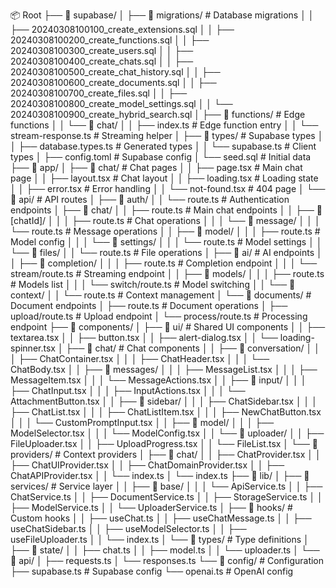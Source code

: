 📦 Root
├── 📂 supabase/
│   ├── 📂 migrations/           # Database migrations
│   │   ├── 20240308100100_create_extensions.sql
│   │   ├── 20240308100200_create_functions.sql
│   │   ├── 20240308100300_create_users.sql
│   │   ├── 20240308100400_create_chats.sql
│   │   ├── 20240308100500_create_chat_history.sql
│   │   ├── 20240308100600_create_documents.sql
│   │   ├── 20240308100700_create_files.sql
│   │   ├── 20240308100800_create_model_settings.sql
│   │   └── 20240308100900_create_hybrid_search.sql
│   ├── 📂 functions/           # Edge functions
│   │   └── 📂 chat/
│   │       ├── index.ts        # Edge function entry
│   │       └── stream-response.ts # Streaming helper
│   ├── 📂 types/              # Supabase types
│   │   ├── database.types.ts   # Generated types
│   │   └── supabase.ts        # Client types
│   ├── config.toml            # Supabase config
│   └── seed.sql               # Initial data
├── 📂 app/
│   ├── 📂 chat/               # Chat pages
│   │   ├── page.tsx           # Main chat page
│   │   ├── layout.tsx         # Chat layout
│   │   ├── loading.tsx        # Loading state
│   │   ├── error.tsx          # Error handling
│   │   └── not-found.tsx      # 404 page
│   └── 📂 api/                # API routes
│       ├── 📂 auth/
│       │   └── route.ts       # Authentication endpoints
│       ├── 📂 chat/
│       │   ├── route.ts       # Main chat endpoints
│       │   ├── 📂 [chatId]/
│       │   │   ├── route.ts   # Chat operations
│       │   │   └── 📂 message/
│       │   │       └── route.ts # Message operations
│       │   ├── 📂 model/
│       │   │   ├── route.ts   # Model config
│       │   │   └── 📂 settings/
│       │   │       └── route.ts # Model settings
│       │   └── 📂 files/
│       │       └── route.ts   # File operations
│       ├── 📂 ai/             # AI endpoints
│       │   ├── 📂 completion/
│       │   │   ├── route.ts   # Completion endpoint
│       │   │   └── stream/route.ts # Streaming endpoint
│       │   ├── 📂 models/
│       │   │   ├── route.ts   # Models list
│       │   │   └── switch/route.ts # Model switching
│       │   └── 📂 context/
│       │       └── route.ts   # Context management
│       └── 📂 documents/      # Document endpoints
│           ├── route.ts       # Document operations
│           ├── upload/route.ts # Upload endpoint
│           └── process/route.ts # Processing endpoint
├── 📂 components/
│   ├── 📂 ui/                 # Shared UI components
│   │   ├── textarea.tsx
│   │   ├── button.tsx
│   │   ├── alert-dialog.tsx
│   │   └── loading-spinner.tsx
│   ├── 📂 chat/              # Chat components
│   │   ├── 📂 conversation/
│   │   │   ├── ChatContainer.tsx
│   │   │   ├── ChatHeader.tsx
│   │   │   └── ChatBody.tsx
│   │   ├── 📂 messages/
│   │   │   ├── MessageList.tsx
│   │   │   ├── MessageItem.tsx
│   │   │   └── MessageActions.tsx
│   │   ├── 📂 input/
│   │   │   ├── ChatInput.tsx
│   │   │   ├── InputActions.tsx
│   │   │   └── AttachmentButton.tsx
│   │   ├── 📂 sidebar/
│   │   │   ├── ChatSidebar.tsx
│   │   │   ├── ChatList.tsx
│   │   │   ├── ChatListItem.tsx
│   │   │   ├── NewChatButton.tsx
│   │   │   └── CustomPromptInput.tsx
│   │   ├── 📂 model/
│   │   │   ├── ModelSelector.tsx
│   │   │   └── ModelConfig.tsx
│   │   └── 📂 uploader/
│   │       ├── FileUploader.tsx
│   │       ├── UploadProgress.tsx
│   │       └── FileList.tsx
│   └── 📂 providers/         # Context providers
│       ├── 📂 chat/
│       │   ├── ChatProvider.tsx
│       │   ├── ChatUIProvider.tsx
│       │   ├── ChatDomainProvider.tsx
│       │   ├── ChatAPIProvider.tsx
│       │   └── index.ts
│       └── index.ts
├── 📂 lib/
│   ├── 📂 services/          # Service layer
│   │   ├── 📂 base/
│   │   │   └── ApiService.ts
│   │   ├── ChatService.ts
│   │   ├── DocumentService.ts
│   │   ├── StorageService.ts
│   │   ├── ModelService.ts
│   │   └── UploaderService.ts
│   ├── 📂 hooks/            # Custom hooks
│   │   ├── useChat.ts
│   │   ├── useChatMessage.ts
│   │   ├── useChatSidebar.ts
│   │   ├── useModelSelector.ts
│   │   ├── useFileUploader.ts
│   │   └── index.ts
│   └── 📂 types/            # Type definitions
│       ├── 📂 state/
│       │   ├── chat.ts
│       │   ├── model.ts
│       │   └── uploader.ts
│       └── 📂 api/
│           ├── requests.ts
│           └── responses.ts
└── 📂 config/               # Configuration
    ├── supabase.ts         # Supabase config
    └── openai.ts           # OpenAI config